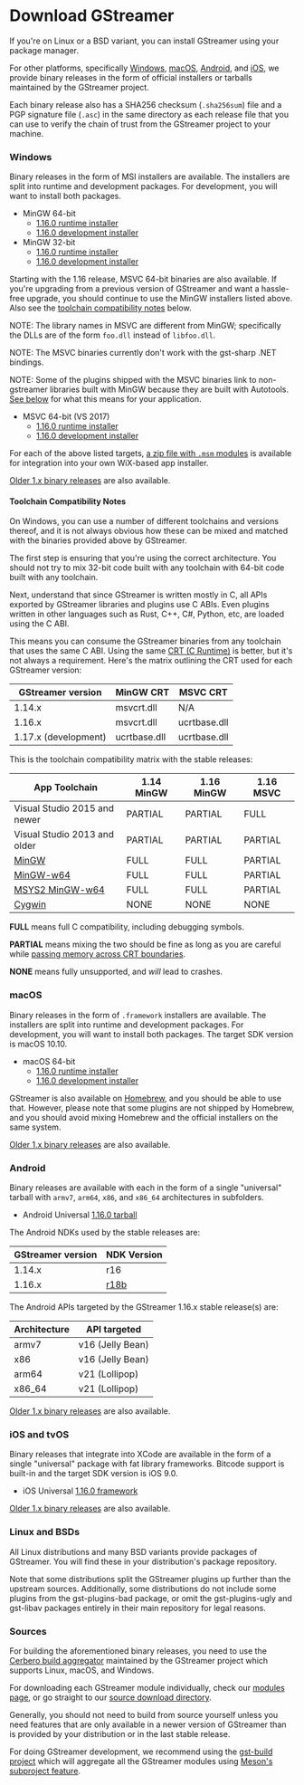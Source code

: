 # Download GStreamer

If you're on Linux or a BSD variant, you can install GStreamer using your
package manager.

For other platforms, specifically [Windows](#Windows), [macOS](#macOS),
[Android](#Android), and [iOS](#iOS_and_tvOS), we provide binary releases in
the form of official installers or tarballs maintained by the GStreamer
project.

Each binary release also has a SHA256 checksum (`.sha256sum`) file and a PGP
signature file (`.asc`) in the same directory as each release file that you can
use to verify the chain of trust from the GStreamer project to your machine.

### Windows

Binary releases in the form of MSI installers are available. The installers are
split into runtime and development packages. For development, you will want to
install both packages.

* MinGW 64-bit
  - [1.16.0 runtime installer](/data/pkg/windows/1.16.0/gstreamer-1.0-mingw-x86_64-1.16.0.msi)
  - [1.16.0 development installer](/data/pkg/windows/1.16.0/gstreamer-1.0-devel-mingw-x86_64-1.16.0.msi)
* MinGW 32-bit
  - [1.16.0 runtime installer](/data/pkg/windows/1.16.0/gstreamer-1.0-mingw-x86-1.16.0.msi)
  - [1.16.0 development installer](/data/pkg/windows/1.16.0/gstreamer-1.0-devel-mingw-x86-1.16.0.msi)

Starting with the 1.16 release, MSVC 64-bit binaries are also available. If
you're upgrading from a previous version of GStreamer and want a hassle-free
upgrade, you should continue to use the MinGW installers listed above. Also see
the [toolchain compatibility notes](#toolchain-compatibility-notes) below.

NOTE: The library names in MSVC are different from MinGW; specifically the DLLs
are of the form `foo.dll` instead of `libfoo.dll`.

NOTE: The MSVC binaries currently don't work with the gst-sharp .NET bindings.

NOTE: Some of the plugins shipped with the MSVC binaries link to non-gstreamer
libraries built with MinGW because they are built with Autotools. [See below](#toolchain-compatibility-notes)
for what this means for your application.

* MSVC 64-bit (VS 2017)
  - [1.16.0 runtime installer](/data/pkg/windows/1.16.0/gstreamer-1.0-msvc-x86_64-1.16.0.msi)
  - [1.16.0 development installer](/data/pkg/windows/1.16.0/gstreamer-1.0-devel-msvc-x86_64-1.16.0.msi)

For each of the above listed targets, [a zip file with `.msm` modules](/data/pkg/windows/1.16.0/)
is available for integration into your own WiX-based app installer.

[Older 1.x binary releases](/data/pkg/windows) are also available.

#### Toolchain Compatibility Notes

On Windows, you can use a number of different toolchains and versions thereof,
and it is not always obvious how these can be mixed and matched with the
binaries provided above by GStreamer.

The first step is ensuring that you're using the correct architecture. You
should not try to mix 32-bit code built with any toolchain with 64-bit code
built with any toolchain.

Next, understand that since GStreamer is written mostly in C, all APIs exported
by GStreamer libraries and plugins use C ABIs. Even plugins written in other
languages such as Rust, C++, C#, Python, etc, are loaded using the C ABI.

This means you can consume the GStreamer binaries from any toolchain that uses
the same C ABI. Using the same [CRT (C Runtime)](https://docs.microsoft.com/en-us/cpp/c-runtime-library/crt-library-features)
is better, but it's not always a requirement. Here's the matrix outlining the
CRT used for each GStreamer version:

GStreamer version    | MinGW CRT    | MSVC CRT
---------------------|--------------|-------------
1.14.x               | msvcrt.dll   | N/A
1.16.x               | msvcrt.dll   | ucrtbase.dll
1.17.x (development) | ucrtbase.dll | ucrtbase.dll

This is the toolchain compatibility matrix with the stable releases:

App Toolchain                             | 1.14 MinGW     | 1.16 MinGW     | 1.16 MSVC
------------------------------------------|----------------|----------------|----------
Visual Studio 2015 and newer              | PARTIAL        | PARTIAL        | FULL
Visual Studio 2013 and older              | PARTIAL        | PARTIAL        | PARTIAL
[MinGW](http://mingw.org/)                | FULL           | FULL           | PARTIAL
[MinGW-w64](https://mingw-w64.org/)       | FULL           | FULL           | PARTIAL
[MSYS2 MinGW-w64](https://www.msys2.org/) | FULL           | FULL           | PARTIAL
[Cygwin](https://cygwin.com/)             | NONE           | NONE           | NONE

**FULL** means full C compatibility, including debugging symbols.

**PARTIAL** means mixing the two should be fine as long as you are careful while
[passing memory across CRT boundaries](https://docs.microsoft.com/en-us/cpp/c-runtime-library/potential-errors-passing-crt-objects-across-dll-boundaries).

**NONE** means fully unsupported, and *will* lead to crashes.

### macOS

Binary releases in the form of `.framework` installers are available. The
installers are split into runtime and development packages. For development,
you will want to install both packages. The target SDK version is macOS 10.10.

* macOS 64-bit
  - [1.16.0 runtime installer](/data/pkg/osx/1.16.0/gstreamer-1.0-1.16.0-x86_64.pkg)
  - [1.16.0 development installer](/data/pkg/osx/1.16.0/gstreamer-1.0-devel-1.16.0-x86_64.pkg)

GStreamer is also available on [Homebrew](https://brew.sh/), and you should be
able to use that. However, please note that some plugins are not shipped by
Homebrew, and you should avoid mixing Homebrew and the official installers on
the same system.

[Older 1.x binary releases](/data/pkg/osx) are also available.

### Android

Binary releases are available with each in the form of a single "universal"
tarball with `armv7`, `arm64`, `x86`, and `x86_64` architectures in subfolders.

* Android Universal [1.16.0 tarball](/data/pkg/android/1.16.0/gstreamer-1.0-android-universal-1.16.0.tar.xz)

The Android NDKs used by the stable releases are:

GStreamer version | NDK Version
------------------|------------
1.14.x            | r16
1.16.x            | [r18b](https://developer.android.com/ndk/downloads/older_releases.html#ndk-18b-downloads)

The Android APIs targeted by the GStreamer 1.16.x stable release(s) are:

Architecture | API targeted
-------------|-------------
armv7        | v16 (Jelly Bean)
x86          | v16 (Jelly Bean)
arm64        | v21 (Lollipop)
x86_64       | v21 (Lollipop)

[Older 1.x binary releases](/data/pkg/android) are also available.

### iOS and tvOS

Binary releases that integrate into XCode are available in the form of a single
"universal" package with fat library frameworks. Bitcode support is built-in
and the target SDK version is iOS 9.0.

* iOS Universal [1.16.0 framework](/data/pkg/ios/1.16.0/gstreamer-1.0-devel-1.16.0-ios-universal.pkg)

[Older 1.x binary releases](/data/pkg/ios) are also available.

### Linux and BSDs

All Linux distributions and many BSD variants provide packages of GStreamer.
You will find these in your distribution's package repository.

Note that some distributions split the GStreamer plugins up further than the
upstream sources. Additionally, some distributions do not include some plugins
from the gst-plugins-bad package, or omit the gst-plugins-ugly and gst-libav
packages entirely in their main repository for legal reasons.

### Sources

For building the aforementioned binary releases, you need to use the [Cerbero
build aggregator](https://gitlab.freedesktop.org/gstreamer/cerbero/#description)
maintained by the GStreamer project which supports Linux, macOS, and Windows.

For downloading each GStreamer module individually, check our [modules
page](/modules/), or go straight to our [source download directory](/src/).

Generally, you should not need to build from source yourself unless you need
features that are only available in a newer version of GStreamer than is
provided by your distribution or in the last stable release.

For doing GStreamer development, we recommend using the [gst-build
project](https://gitlab.freedesktop.org/gstreamer/gst-build/#gst-build) which
will aggregate all the GStreamer modules using [Meson's subproject
feature](https://mesonbuild.com/Subprojects.html).
